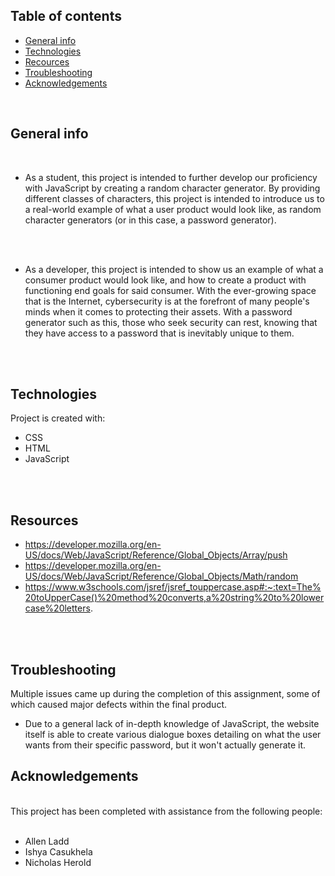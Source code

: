 ## Table of contents
* [General info](#general-info)
* [Technologies](#technologies)
* [Recources](#resources)
* [Troubleshooting](#troubleshooting)
* [Acknowledgements](#acknowledgements)


<br>

## General info
<br>

* As a student, this project is intended to further develop our proficiency with JavaScript by creating a random character generator. By providing different classes of characters, this project is intended to introduce us to a real-world example of what a user product would look like, as random character generators (or in this case, a password generator).
<br>
<br>

* As a developer, this project is intended to show us an example of what a consumer product would look like, and how to create a product with functioning end goals for said consumer. With the ever-growing space that is the Internet, cybersecurity is at the forefront of many people's minds when it comes to protecting their assets. With a password generator such as this, those who seek security can rest, knowing that they have access to a password that is inevitably unique to them.
<br>
<br>

## Technologies
Project is created with: <br>

* CSS
* HTML
* JavaScript
<br>
<br>

## Resources
* https://developer.mozilla.org/en-US/docs/Web/JavaScript/Reference/Global_Objects/Array/push
* https://developer.mozilla.org/en-US/docs/Web/JavaScript/Reference/Global_Objects/Math/random
* https://www.w3schools.com/jsref/jsref_touppercase.asp#:~:text=The%20toUpperCase()%20method%20converts,a%20string%20to%20lowercase%20letters.

<br>
<br>

## Troubleshooting
Multiple issues came up during the completion of this assignment, some of which caused major defects within the final product.  <br>

* Due to a general lack of in-depth knowledge of JavaScript, the website itself is able to create various dialogue boxes detailing on what the user wants from their specific password, but it won't actually generate it.

## Acknowledgements
<br>
This project has been completed with assistance from the following people:
<br>
<br>

* Allen Ladd
* Ishya Casukhela
* Nicholas Herold
